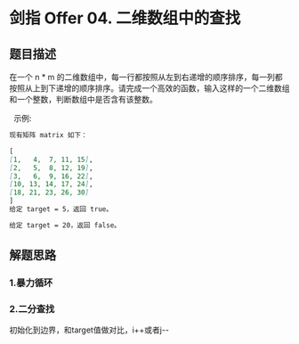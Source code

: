 # 剑指 Offer 04. 二维数组中的查找
## 题目描述
在一个 n * m 的二维数组中，每一行都按照从左到右递增的顺序排序，每一列都按照从上到下递增的顺序排序。请完成一个高效的函数，输入这样的一个二维数组和一个整数，判断数组中是否含有该整数。

 
示例:

```markdown
现有矩阵 matrix 如下：

[
[1,   4,  7, 11, 15],
[2,   5,  8, 12, 19],
[3,   6,  9, 16, 22],
[10, 13, 14, 17, 24],
[18, 21, 23, 26, 30]
]
给定 target = 5，返回 true。

给定 target = 20，返回 false。
```

## 解题思路
### 1.暴力循环
### 2.二分查找
初始化到边界，和target值做对比，i++或者j--